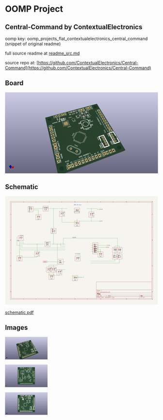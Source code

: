 # OOMP Project  
## Central-Command  by ContextualElectronics  
  
oomp key: oomp_projects_flat_contextualelectronics_central_command  
(snippet of original readme)  
  
  
  full source readme at [readme_src.md](readme_src.md)  
  
source repo at: [https://github.com/ContextualElectronics/Central-Command](https://github.com/ContextualElectronics/Central-Command)  
## Board  
  
[![working_3d.png](working_3d_600.png)](working_3d.png)  
## Schematic  
  
[![working_schematic.png](working_schematic_600.png)](working_schematic.png)  
  
[schematic pdf](working_schematic.pdf)  
## Images  
  
[![working_3d.png](working_3d_140.png)](working_3d.png)  
  
[![working_3d_back.png](working_3d_back_140.png)](working_3d_back.png)  
  
[![working_3d_front.png](working_3d_front_140.png)](working_3d_front.png)  

